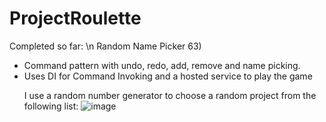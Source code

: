 # ProjectRoulette

Completed so far: \n
  Random Name Picker 63) 
  <ul>
    <li>Command pattern with undo, redo, add, remove and name picking.</li>
    <li>Uses DI for Command Invoking and a hosted service to play the game</li>

I use a random number generator to choose a random project from the following list:
![image](https://user-images.githubusercontent.com/72436899/213883538-f180d4c3-793e-423b-ab87-1467407f3619.png)
